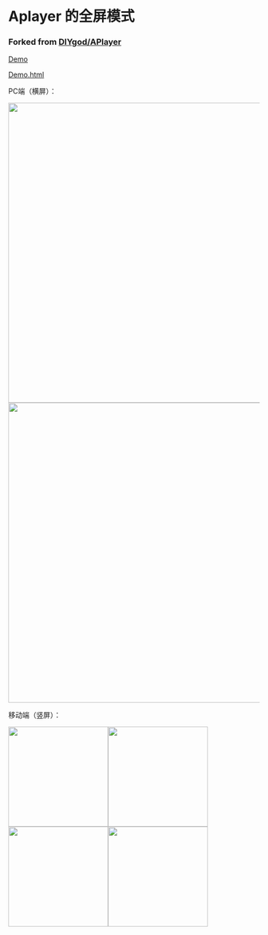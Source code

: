 # Aplayer 的全屏模式
### Forked from [DIYgod/APlayer](https://github.com/DIYgod/APlayer)

[Demo](https://share.muxmus.com/APlayer-fullscreen/)

[Demo.html](https://github.com/1210718010/APlayer-fullscreen/blob/master/demo/index.html)

PC端（横屏）：

<img width="600" src="https://share.muxmus.com//APlayer-fullscreen/screenshot/pc-1.jpg"><img width="600" src="https://share.muxmus.com/APlayer-fullscreen/screenshot/pc-2.jpg">

移动端（竖屏）：

<img width="200" src="https://share.muxmus.com/APlayer-fullscreen/screenshot/mobile-1.jpg"><img width="200" src="https://share.muxmus.com/APlayer-fullscreen/screenshot/mobile-2.jpg"><img width="200" src="https://share.muxmus.com/APlayer-fullscreen/screenshot/mobile-3.jpg"><img width="200" src="https://share.muxmus.com/APlayer-fullscreen/screenshot/mobile-4.jpg">
